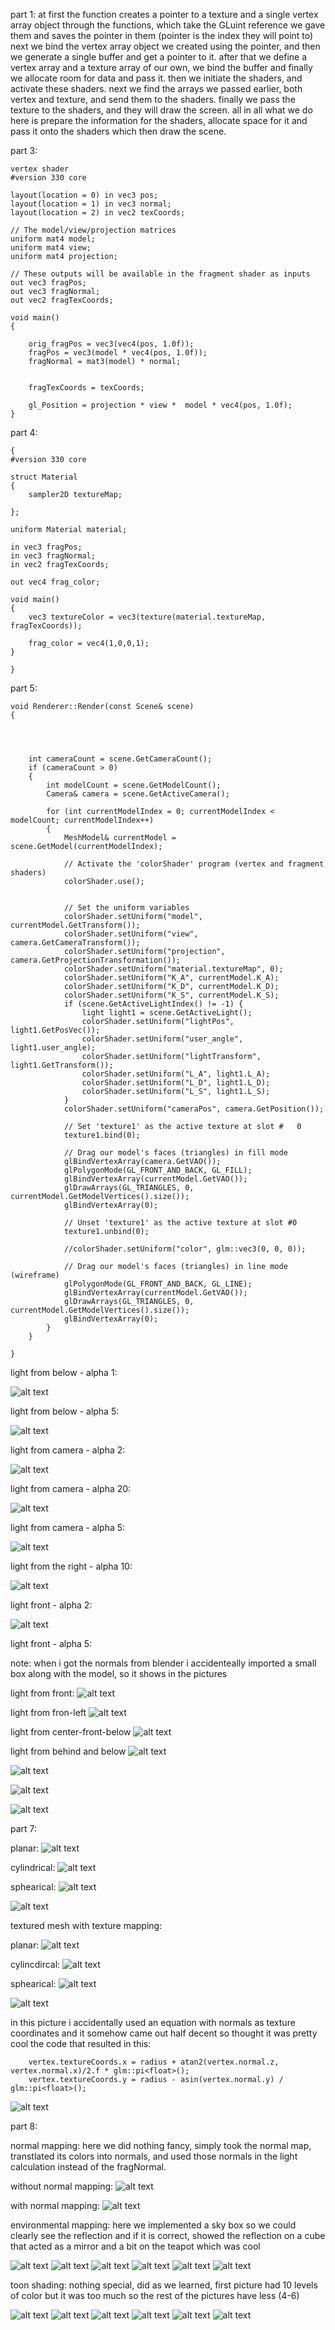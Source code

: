 part 1:
at first the function creates a pointer to a texture and a single vertex array object through the functions, which take the GLuint reference we gave them and saves the pointer in them (pointer is the index they will point to)
next we bind the vertex array object we created using the pointer, and then we generate a single buffer and get a pointer to it.
after that we define a vertex array and a texture array of our own, we bind the buffer and finally we allocate room for data and pass it.
then we initiate the shaders, and activate these shaders.
next we find the arrays we passed earlier, both vertex and texture, and send them to the shaders.
finally we pass the texture to the shaders, and they will draw the screen.
all in all what we do here is prepare the information for the shaders, allocate space for it and pass it onto the shaders which then draw the scene.



part 3:
```
vertex shader
#version 330 core

layout(location = 0) in vec3 pos;
layout(location = 1) in vec3 normal;
layout(location = 2) in vec2 texCoords;

// The model/view/projection matrices
uniform mat4 model;
uniform mat4 view;
uniform mat4 projection;

// These outputs will be available in the fragment shader as inputs
out vec3 fragPos;
out vec3 fragNormal;
out vec2 fragTexCoords;

void main()
{
	
	orig_fragPos = vec3(vec4(pos, 1.0f));
	fragPos = vec3(model * vec4(pos, 1.0f));
	fragNormal = mat3(model) * normal;


	fragTexCoords = texCoords;

	gl_Position = projection * view *  model * vec4(pos, 1.0f);
}

```





part 4:
```
{
#version 330 core

struct Material
{
	sampler2D textureMap;

};

uniform Material material;

in vec3 fragPos;
in vec3 fragNormal;
in vec2 fragTexCoords;

out vec4 frag_color;

void main()
{
	vec3 textureColor = vec3(texture(material.textureMap, fragTexCoords));

	frag_color = vec4(1,0,0,1);
}

}
```
part 5: 
```
void Renderer::Render(const Scene& scene)
{




	int cameraCount = scene.GetCameraCount();
	if (cameraCount > 0)
	{
		int modelCount = scene.GetModelCount();
		Camera& camera = scene.GetActiveCamera();

		for (int currentModelIndex = 0; currentModelIndex < modelCount; currentModelIndex++)
		{
			MeshModel& currentModel = scene.GetModel(currentModelIndex);

			// Activate the 'colorShader' program (vertex and fragment shaders)
			colorShader.use();

		
			// Set the uniform variables
			colorShader.setUniform("model", currentModel.GetTransform());
			colorShader.setUniform("view", camera.GetCameraTransform());
			colorShader.setUniform("projection", camera.GetProjectionTransformation());
			colorShader.setUniform("material.textureMap", 0);
			colorShader.setUniform("K_A", currentModel.K_A);
			colorShader.setUniform("K_D", currentModel.K_D);
			colorShader.setUniform("K_S", currentModel.K_S);
			if (scene.GetActiveLightIndex() != -1) {
				light light1 = scene.GetActiveLight();
				colorShader.setUniform("lightPos", light1.GetPosVec());
				colorShader.setUniform("user_angle", light1.user_angle);
				colorShader.setUniform("lightTransform", light1.GetTransform());
				colorShader.setUniform("L_A", light1.L_A);
				colorShader.setUniform("L_D", light1.L_D);
				colorShader.setUniform("L_S", light1.L_S);
			}
			colorShader.setUniform("cameraPos", camera.GetPosition());
			
			// Set 'texture1' as the active texture at slot #	0
			texture1.bind(0);

			// Drag our model's faces (triangles) in fill mode
			glBindVertexArray(camera.GetVAO());
			glPolygonMode(GL_FRONT_AND_BACK, GL_FILL);
			glBindVertexArray(currentModel.GetVAO());
			glDrawArrays(GL_TRIANGLES, 0, currentModel.GetModelVertices().size());
			glBindVertexArray(0);

			// Unset 'texture1' as the active texture at slot #0
			texture1.unbind(0);

			//colorShader.setUniform("color", glm::vec3(0, 0, 0));

			// Drag our model's faces (triangles) in line mode (wireframe)
			glPolygonMode(GL_FRONT_AND_BACK, GL_LINE);
			glBindVertexArray(currentModel.GetVAO());
			glDrawArrays(GL_TRIANGLES, 0, currentModel.GetModelVertices().size());
			glBindVertexArray(0);
		}
	}

}
```
light from below - alpha 1:

![alt text](https://github.com/HaifaGraphicsCourses/computergraphics2021-eitan-and-hadar/blob/master/Assignment3Report/light%20from%20below%20-%20alpha%201.png)

light from below - alpha 5:

![alt text](https://github.com/HaifaGraphicsCourses/computergraphics2021-eitan-and-hadar/blob/master/Assignment3Report/light%20from%20below%20-%20alpha%205.png)

light from camera - alpha 2:

![alt text](https://github.com/HaifaGraphicsCourses/computergraphics2021-eitan-and-hadar/blob/master/Assignment3Report/light%20from%20camera%20-%20alpha%202.png)

light from camera - alpha 20:

![alt text](https://github.com/HaifaGraphicsCourses/computergraphics2021-eitan-and-hadar/blob/master/Assignment3Report/light%20from%20camera%20-%20alpha%2020.png)

light from camera - alpha 5:

![alt text](https://github.com/HaifaGraphicsCourses/computergraphics2021-eitan-and-hadar/blob/master/Assignment3Report/light%20from%20camera%20-%20alpha%205.png)

light from the right - alpha 10:

![alt text](https://github.com/HaifaGraphicsCourses/computergraphics2021-eitan-and-hadar/blob/master/Assignment3Report/light%20from%20the%20right%20-%20alpha%2010.png)

light front - alpha 2:

![alt text](https://github.com/HaifaGraphicsCourses/computergraphics2021-eitan-and-hadar/blob/master/Assignment3Report/light%20front%20-%20alpha%202.png)

light front - alpha 5:


note: when i got the normals from blender i accidenteally imported a small box along with the model, so it shows in the pictures

light from front:
![alt text](https://github.com/HaifaGraphicsCourses/computergraphics2021-eitan-and-hadar/blob/master/Assignment3Report/1.png)

light from fron-left
![alt text](https://github.com/HaifaGraphicsCourses/computergraphics2021-eitan-and-hadar/blob/master/Assignment3Report/2.png)

light from center-front-below
![alt text](https://github.com/HaifaGraphicsCourses/computergraphics2021-eitan-and-hadar/blob/master/Assignment3Report/3.png)

light from behind and below
![alt text](https://github.com/HaifaGraphicsCourses/computergraphics2021-eitan-and-hadar/blob/master/Assignment3Report/4.png)

![alt text](https://github.com/HaifaGraphicsCourses/computergraphics2021-eitan-and-hadar/blob/master/Assignment3Report/5.png)

![alt text](https://github.com/HaifaGraphicsCourses/computergraphics2021-eitan-and-hadar/blob/master/Assignment3Report/6.png)

![alt text](https://github.com/HaifaGraphicsCourses/computergraphics2021-eitan-and-hadar/blob/master/Assignment3Report/7.png)


part 7:

planar:
![alt text](https://github.com/HaifaGraphicsCourses/computergraphics2021-eitan-and-hadar/blob/master/Assignment3Report/planar_projection.png)

cylindrical:
![alt text](https://github.com/HaifaGraphicsCourses/computergraphics2021-eitan-and-hadar/blob/master/Assignment3Report/cylindrical_projection.png)

sphearical:
![alt text](https://github.com/HaifaGraphicsCourses/computergraphics2021-eitan-and-hadar/blob/master/Assignment3Report/sphearical_1.png)

![alt text](https://github.com/HaifaGraphicsCourses/computergraphics2021-eitan-and-hadar/blob/master/Assignment3Report/spherical_2.png)

textured mesh with texture mapping:

planar:
![alt text](https://github.com/HaifaGraphicsCourses/computergraphics2021-eitan-and-hadar/blob/master/Assignment3Report/goku_planar.png)

cylincdircal:
![alt text](https://github.com/HaifaGraphicsCourses/computergraphics2021-eitan-and-hadar/blob/master/Assignment3Report/goku_cylindrical2.png)

sphearical:
![alt text](https://github.com/HaifaGraphicsCourses/computergraphics2021-eitan-and-hadar/blob/master/Assignment3Report/goku_sphearical.png)

![alt text](https://github.com/HaifaGraphicsCourses/computergraphics2021-eitan-and-hadar/blob/master/Assignment3Report/goku_sphearical3.png)


in this picture i accidentally used an equation with normals as texture coordinates and it somehow came out half decent so thought it was pretty cool
the code that resulted in this:
```
	vertex.textureCoords.x = radius + atan2(vertex.normal.z, vertex.normal.x)/2.f * glm::pi<float>();
	vertex.textureCoords.y = radius - asin(vertex.normal.y) / glm::pi<float>();
```
![alt text](https://github.com/HaifaGraphicsCourses/computergraphics2021-eitan-and-hadar/blob/master/Assignment3Report/goku_cylindrical.png)




part 8:

normal mapping: here we did nothing fancy, simply took the normal map, transtlated its colors into normals, and used those normals in the light calculation instead of the fragNormal.


without normal mapping:
![alt text](https://github.com/HaifaGraphicsCourses/computergraphics2021-eitan-and-hadar/blob/master/Assignment3Report/normal_2.png)


with normal mapping:
![alt text](https://github.com/HaifaGraphicsCourses/computergraphics2021-eitan-and-hadar/blob/master/Assignment3Report/normal_1.png)

environmental mapping: here we implemented a sky box so we could clearly see the reflection and if it is correct, showed the reflection on a cube that acted as a mirror and a bit on the teapot which was cool


![alt text](https://github.com/HaifaGraphicsCourses/computergraphics2021-eitan-and-hadar/blob/master/Assignment3Report/env_mapping_1.png)
![alt text](https://github.com/HaifaGraphicsCourses/computergraphics2021-eitan-and-hadar/blob/master/Assignment3Report/env_mapping_2.png)
![alt text](https://github.com/HaifaGraphicsCourses/computergraphics2021-eitan-and-hadar/blob/master/Assignment3Report/env_mapping_3.png)
![alt text](https://github.com/HaifaGraphicsCourses/computergraphics2021-eitan-and-hadar/blob/master/Assignment3Report/env_mapping_4.png)
![alt text](https://github.com/HaifaGraphicsCourses/computergraphics2021-eitan-and-hadar/blob/master/Assignment3Report/env_mapping_5.png)
![alt text](https://github.com/HaifaGraphicsCourses/computergraphics2021-eitan-and-hadar/blob/master/Assignment3Report/env_mapping_6.png)


toon shading: nothing special, did as we learned, first picture had 10 levels of color but it was too much so the rest of the pictures have less (4-6)

![alt text](https://github.com/HaifaGraphicsCourses/computergraphics2021-eitan-and-hadar/blob/master/Assignment3Report/toon_shading_1.png)
![alt text](https://github.com/HaifaGraphicsCourses/computergraphics2021-eitan-and-hadar/blob/master/Assignment3Report/toon_shading_2.png)
![alt text](https://github.com/HaifaGraphicsCourses/computergraphics2021-eitan-and-hadar/blob/master/Assignment3Report/toon_shading_3.png)
![alt text](https://github.com/HaifaGraphicsCourses/computergraphics2021-eitan-and-hadar/blob/master/Assignment3Report/toon_shading_4.png)
![alt text](https://github.com/HaifaGraphicsCourses/computergraphics2021-eitan-and-hadar/blob/master/Assignment3Report/toon_shading_5.png)
![alt text](https://github.com/HaifaGraphicsCourses/computergraphics2021-eitan-and-hadar/blob/master/Assignment3Report/toon_shading_6.png)




